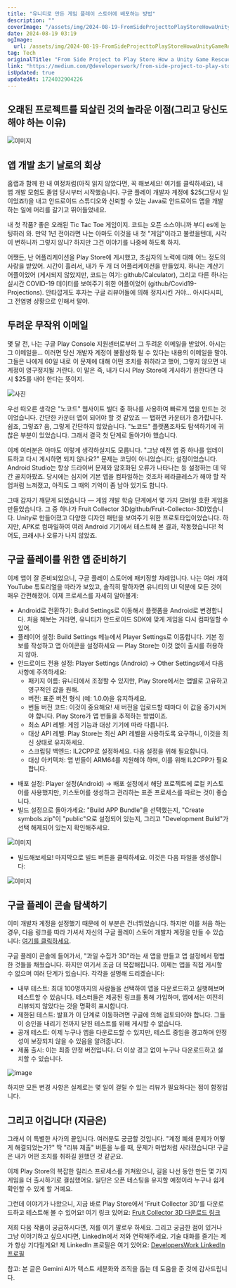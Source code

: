 ```yaml
---
title: "유니티로 만든 게임 플레이 스토어에 배포하는 방법"
description: ""
coverImage: "/assets/img/2024-08-19-FromSideProjecttoPlayStoreHowaUnityGameRescuedMyGooglePlayDream_0.png"
date: 2024-08-19 03:19
ogImage: 
  url: /assets/img/2024-08-19-FromSideProjecttoPlayStoreHowaUnityGameRescuedMyGooglePlayDream_0.png
tag: Tech
originalTitle: "From Side Project to Play Store How a Unity Game Rescued My Google Play Dream"
link: "https://medium.com/@developerswork/from-side-project-to-play-store-how-a-unity-game-rescued-my-google-play-dream-71a3638180fa"
isUpdated: true
updatedAt: 1724032904226
---
```



## 오래된 프로젝트를 되살린 것의 놀라운 이점(그리고 당신도 해야 하는 이유)

![이미지](/assets/img/2024-08-19-FromSideProjecttoPlayStoreHowaUnityGameRescuedMyGooglePlayDream_0.png)

## 앱 개발 초기 날로의 회상

홈랩과 함께 한 내 여정처럼(아직 읽지 않았다면, 꼭 해보세요! 여기를 클릭하세요), 내 앱 개발 모험도 졸업 당시부터 시작했습니다. 구글 플레이 개발자 계정에 $25(그당시 일이었죠!)을 내고 안드로이드 스튜디오와 신뢰할 수 있는 Java로 안드로이드 앱을 개발하는 일에 머리를 갈기고 뛰어들었네요.

<div class="content-ad"></div>

내 첫 작품? 좋은 오래된 Tic Tac Toe 게임이지. 코드는 오픈 소스이니까 부디 es에 눈팅하러 와. 만약 1년 전이라면 나는 아마도 이것을 내 첫 "게임"이라고 불렀을텐데, 시각이 변하니까 그렇지 않니? 하지만 그건 이야기를 나중에 하도록 하지.

어쨌든, 난 어플리케이션을 Play Store에 게시했고, 초심자의 노력에 대해 어느 정도의 사랑을 받았어. 시간이 흘러서, 내가 두 개 더 어플리케이션을 만들었지. 하나는 계산기 어플이었어 (게시되지 않았지만, 코드는 여기: github/Calculator), 그리고 다른 하나는 실시간 COVID-19 데이터를 보여주기 위한 어플이었어 (github/Covid19-Projections). 안타깝게도 후자는 구글 리뷰어들에 의해 정지시킨 거야... 아시다시피, 그 전염병 상황으로 인해서 말야.

## 두려운 무작위 이메일

몇 달 전, 나는 구글 Play Console 지원센터로부터 그 두려운 이메일을 받았어. 아시는 그 이메일을... 이러면 당신 개발자 계정이 불활성화 될 수 있다는 내용의 이메일을 말야. 그들은 나에게 60일 내로 이 문제에 대해 어떤 조치를 취하라고 했어, 그렇지 않으면 내 계정이 영구정지될 거란다. 이 말은 즉, 내가 다시 Play Store에 게시하기 원한다면 다시 $25를 내야 한다는 뜻이지.

<div class="content-ad"></div>

![사진](/assets/img/2024-08-19-FromSideProjecttoPlayStoreHowaUnityGameRescuedMyGooglePlayDream_1.png)

우선 떠오른 생각은 "노코드" 웹사이트 빌더 중 하나를 사용하여 빠르게 앱을 만드는 것이었습니다. 간단한 카운터 앱이 되어야 할 것 같았죠 — 탭하면 카운터가 증가합니다. 쉽죠, 그렇죠? 음, 그렇게 간단하지 않았습니다. "노코드" 플랫폼조차도 탐색하기에 귀찮은 부분이 있었습니다. 그래서 결국 첫 단계로 돌아가야 했습니다.

이제 여러분은 아마도 이렇게 생각하실지도 모릅니다. "그냥 예전 앱 중 하나를 업데이트하고 다시 게시하면 되지 않나요?" 문제는 코딩이 아니었습니다; 설정이었습니다. Android Studio는 항상 드라이버 문제와 암호화된 오류가 나타나는 등 설정하는 데 약간 골치아팠죠. 당시에는 심지어 기본 앱을 컴파일하는 것조차 헤라클레스가 해야 할 작업처럼 느껴졌고, 아직도 그 때의 기억이 좀 남아 있기도 합니다.

그때 갑자기 깨닫게 되었습니다 — 게임 개발 학습 단계에서 몇 가지 모바일 호환 게임을 만들었습니다. 그 중 하나가 Fruit Collector 3D(github/Fruit-Collector-3D)였습니다. Unity로 만들어졌고 다양한 디자인 패턴을 보여주기 위한 프로토타입이었습니다. 하지만, APK로 컴파일하여 여러 Android 기기에서 테스트해 본 결과, 작동했습니다! 적어도, 크래시나 오류가 나지 않았죠.

<div class="content-ad"></div>

## 구글 플레이를 위한 앱 준비하기

이제 앱이 잘 준비되었으니, 구글 플레이 스토어에 패키징할 차례입니다. 나는 여러 개의 YouTube 튜토리얼을 따라가 보았고, 솔직히 말하자면 유니티의 UI 덕분에 모든 것이 매우 간편해졌어. 이제 프로세스를 자세히 알아볼게:

- Android로 전환하기: Build Settings로 이동해서 플랫폼을 Android로 변경합니다. 처음 해보는 거라면, 유니티가 안드로이드 SDK에 맞게 게임을 다시 컴파일할 수 있어.
- 플레이어 설정: Build Settings 메뉴에서 Player Settings로 이동합니다. 기본 정보를 작성하고 앱 아이콘을 설정하세요 — Play Store는 이것 없이 출시를 허용하지 않아.
- 안드로이드 전용 설정: Player Settings (Android) → Other Settings에서 다음 사항에 주의하세요:
  - 패키지 이름: 유니티에서 조정할 수 있지만, Play Store에서는 앱별로 고유하고 영구적인 값을 원해.
  - 버전: 표준 버전 형식 (예: 1.0.0)을 유지하세요.
  - 번들 버전 코드: 이것이 중요해요! 새 버전을 업로드할 때마다 이 값을 증가시켜야 합니다. Play Store가 앱 번들을 추적하는 방법이죠.
  - 최소 API 레벨: 게임 기능과 대상 기기에 따라 다릅니다.
  - 대상 API 레벨: Play Store는 최신 API 레벨을 사용하도록 요구하니, 이것을 최신 상태로 유지하세요.
  - 스크립팅 백엔드: IL2CPP로 설정하세요. 다음 설정을 위해 필요합니다.
  - 대상 아키텍처: 앱 번들이 ARM64를 지원해야 하며, 이를 위해 IL2CPP가 필요합니다.

<div class="content-ad"></div>

- 배포 설정: Player 설정(Android) → 배포 설정에서 해당 프로젝트에 로컬 키스토어를 사용했지만, 키스토어를 생성하고 관리하는 표준 프로세스를 따르는 것이 좋습니다.
- 빌드 설정으로 돌아가세요: "Build APP Bundle"을 선택했는지, "Create symbols.zip"이 "public"으로 설정되어 있는지, 그리고 "Development Build"가 선택 해제되어 있는지 확인해주세요.

![이미지](/assets/img/2024-08-19-FromSideProjecttoPlayStoreHowaUnityGameRescuedMyGooglePlayDream_3.png)

- 빌드해보세요! 마지막으로 빌드 버튼을 클릭하세요. 이것은 다음 파일을 생성합니다:

![이미지](/assets/img/2024-08-19-FromSideProjecttoPlayStoreHowaUnityGameRescuedMyGooglePlayDream_4.png)

<div class="content-ad"></div>

## 구글 플레이 콘솔 탐색하기

이미 개발자 계정을 설정했기 때문에 이 부분은 건너뛰었습니다. 하지만 이를 처음 하는 경우, 다음 링크를 따라 가셔서 자신의 구글 플레이 스토어 개발자 계정을 만들 수 있습니다: [여기를 클릭하세요](https://support.google.com/googleplay/android-developer/answer/6112435?hl=en).

구글 플레이 콘솔에 들어가서, "과일 수집가 3D"라는 새 앱을 만들고 앱 설정에서 평범한 것들을 채웠습니다. 하지만 여기서 조금 더 복잡해집니다. 이제는 앱을 직접 게시할 수 없으며 여러 단계가 있습니다. 각각을 설명해 드리겠습니다:

- 내부 테스트: 최대 100명까지의 사람들을 선택하여 앱을 다운로드하고 실행해보며 테스트할 수 있습니다. 테스터들은 제공된 링크를 통해 가입하며, 앱에서는 여전히 리뷰되지 않았다는 것을 명확히 표시합니다.
- 제한된 테스트: 발표가 이 단계로 이동하려면 구글에 의해 검토되어야 합니다. 그들이 승인을 내리기 전까지 닫힌 테스트를 위해 게시할 수 없습니다.
- 공개 테스트: 이제 누구나 앱을 다운로드할 수 있지만, 테스트 중임을 경고하며 안정성이 보장되지 않을 수 있음을 알려줍니다.
- 제품 출시: 이는 최종 안정 버전입니다. 더 이상 경고 없이 누구나 다운로드하고 설치할 수 있습니다.

<div class="content-ad"></div>

![image](/assets/img/2024-08-19-FromSideProjecttoPlayStoreHowaUnityGameRescuedMyGooglePlayDream_5.png)

하지만 모든 변경 사항은 실제로는 몇 일이 걸릴 수 있는 리뷰가 필요하다는 점이 함정입니다.

## 그리고 이겁니다! (지금은)

그래서 이 특별한 사가의 끝입니다. 여러분도 궁금할 것입니다. "계정 폐쇄 문제가 어떻게 해결되었는가?" 딱 "리뷰 제출" 버튼을 누를 때, 문제가 마법처럼 사라졌습니다! 구글은 내가 어떤 조치를 취하길 원했던 것 같군요.

<div class="content-ad"></div>

이제 Play Store의 복잡한 릴리스 프로세스를 거쳐왔으니, 길을 나선 동안 만든 몇 가지 게임을 더 출시하기로 결심했어요. 일단은 오픈 테스팅을 유지할 예정이라 누구나 쉽게 확인할 수 있게 할 거예요.

그런데 이야기가 나왔으니, 지금 바로 Play Store에서 'Fruit Collector 3D'를 다운로드하고 테스트해 볼 수 있어요! 여기 링크 있어요: [Fruit Collector 3D 다운로드 링크](https://play.google.com/store/apps/details?id=work.thedevelopers.game.prototype.FruitCollector3D)

저희 다음 작품이 궁금하시다면, 저를 여기 팔로우 하세요. 그리고 궁금한 점이 있거나 그냥 이야기하고 싶으시다면, LinkedIn에서 저와 연락해주세요. 기술 대화를 즐기는 제가 항상 기다릴게요! 제 LinkedIn 프로필은 여기 있어요: [DevelopersWork LinkedIn 프로필](https://www.linkedin.com/in/developerswork/)

참고: 본 글은 Gemini AI가 텍스트 세분화와 조직을 돕는 데 도움을 준 것에 감사드립니다.
